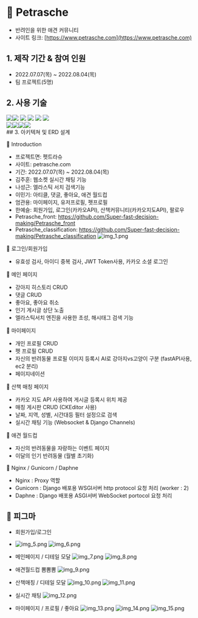 # 📌 Petrasche
- 반려인을 위한 애견 커뮤니티
- 사이트 링크: [https://www.petrasche.com](https://www.petrasche.com)

## 1. 제작 기간 & 참여 인원
- 2022.07.07(목) ~ 2022.08.04(목)
- 팀 프로젝트(5명)

## 2. 사용 기술
<div style='flex'>
<img src="https://img.shields.io/badge/Python3.10.5-3776AB?style=for-the-badge&logo=Python&logoColor=white" >
  <img src="https://img.shields.io/badge/Django-092E20?style=for-the-badge&logo=Django&logoColor=white">
  <img  style='float:left' src="https://img.shields.io/badge/FastAPI-009688?style=for-the-badge&logo=FastAPI&logoColor=white"><img src="https://img.shields.io/badge/JavaScript-F7DF1E?style=for-the-badge&logo=JavaScript&logoColor=white">
  <img src="https://img.shields.io/badge/HTML5-E34F26?style=for-the-badge&logo=HTML5&logoColor=white">
  <img src="https://img.shields.io/badge/CSS3-1572B6?style=for-the-badge&logo=CSS3&logoColor=white">
</div>


<div style="display:flex">
    <img src="https://img.shields.io/badge/PostgreSQL-4169E1?style=for-the-badge&logo=PostgreSQL&logoColor=white">
    <img src="https://img.shields.io/badge/Docker-2496ED?style=for-the-badge&logo=Docker&logoColor=white">
	<img src="https://img.shields.io/badge/Amazon EC2-FF9900?style=for-the-badge&logo=Amazon EC2&logoColor=white">
	<img src="https://img.shields.io/badge/Amazon RDS-527FFF?style=for-the-badge&logo=Amazon RDS&logoColor=white">

</div>
## 3. 아키텍쳐 및 ERD 설계

📌 Introduction
- 프로젝트면: 펫트라슈
- 사이트: petrasche.com
- 기간: 2022.07.07(목) ~ 2022.08.04(목)
- 김주훈: 웹소켓 실시간 채팅 기능
- 나성근: 엘라스틱 서치 검색기능
- 이민기: 아티클, 댓글, 좋아요, 애견 월드컵
- 엄관용: 마이페이지, 유저프로필, 펫프로필
- 한예슬: 회원가입, 로그인(카카오API), 산책커뮤니티(카카오지도API), 팔로우
- Petrasche_front: https://github.com/Super-fast-decision-making/Petrasche_front
- Petrasche_classification: https://github.com/Super-fast-decision-making/Petrasche_classification
![img_1.png](/static/img_1.png)

📌 로그인/회원가입
- 유효성 검사, 아이디 중복 검사, JWT Token사용, 카카오 소셜 로그인

📌 메인 페이지
- 강아지 히스토리 CRUD
- 댓글 CRUD
- 좋아요, 좋아요 취소
- 인기 게시글 상단 노출
- 엘라스틱서치 엔진을 사용한 초성, 해시태그 검색 기능

📌 마이페이지
- 개인 프로필 CRUD
- 펫 프로필 CRUD
- 자신의 반려동물 프로필 이미지 등록시 AI로 강아지vs고양이 구분 (fastAPI사용, ec2 분리)
- 페이지네이션

📌 산책 매칭 페이지
- 카카오 지도 API 사용하여 게시글 등록시 위치 제공
- 매칭 게시판 CRUD (CKEditor 사용)
- 날짜, 지역, 성별, 시간대등 필터 설정으로 검색
- 실시간 채팅 기능 (Websocket & Django Channels)

📌 애견 월드컵
- 자신의 반려동물을 자랑하는 이벤트 페이지
- 이달의 인기 반려동물  (월별 초기화)
 
📌 Nginx / Gunicorn / Daphne
- Nginx : Proxy 역할
- Gunicorn : Django 배포용 WSGI서버 http protocol 요청 처리 (worker : 2)
- Daphne : Django 배포용 ASGI서버 WebSocket portocol 요청 처리


📌 피그마
-

- 회원가입/로그인
- ![img_5.png](/static/img_5.png) ![img_6.png](/static/img_6.png)


- 메인페이지 / 디테일 모달
![img_7.png](/static/img_7.png)
![img_8.png](/static/img_8.png)

- 애견월드컵 뽐뽐뽐
![img_9.png](/static/img_9.png)

- 산책매칭 / 디테일 모달
![img_10.png](/static/img_10.png)
![img_11.png](/static/img_11.png)

- 실시간 채팅 
![img_12.png](/static/img_12.png)

- 마이페이지 / 프로필 / 좋아요
![img_13.png](/static/img_13.png)
![img_14.png](/static/img_14.png)
![img_15.png](/static/img_15.png)
